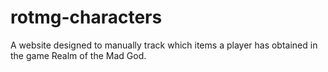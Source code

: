 # rotmg-characters

A website designed to manually track which items a player has obtained in the game Realm of the Mad God.
